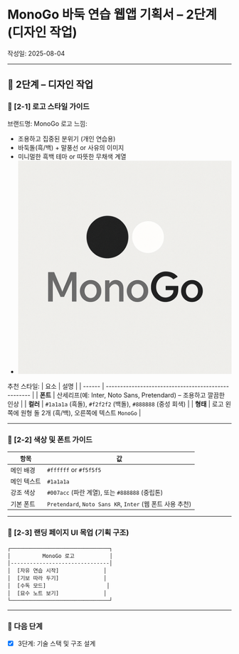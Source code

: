 # MonoGo 바둑 연습 웹앱 기획서 – 2단계 (디자인 작업)
작성일: 2025-08-04

---

## 🎨 2단계 – 디자인 작업

### 🔹 [2-1] 로고 스타일 가이드

브랜드명: MonoGo
로고 느낌:
   * 조용하고 집중된 분위기 (개인 연습용)
   * 바둑돌(흑/백) + 말풍선 or 사유의 이미지
   * 미니멀한 흑백 테마 or 따뜻한 무채색 계열
   * ![MonoGo_Logo](./MonoGo_Logo.png)   

추천 스타일:
| 요소     | 설명                                                  |
| ------ | --------------------------------------------------- |
| **폰트** | 산세리프(예: Inter, Noto Sans, Pretendard) – 조용하고 깔끔한 인상 |
| **컬러** | `#1a1a1a` (흑돌), `#f2f2f2` (백돌), `#888888` (중성 회색)   |
| **형태** | 로고 왼쪽에 원형 돌 2개 (흑/백), 오른쪽에 텍스트 `MonoGo`             |

---

### 🔹 [2-2] 색상 및 폰트 가이드
| 항목     | 값                                                  |
| ------ | -------------------------------------------------- |
| 메인 배경  | `#ffffff` or `#f5f5f5`                             |
| 메인 텍스트 | `#1a1a1a`                                          |
| 강조 색상  | `#007acc` (파란 계열), 또는 `#888888` (중립톤)              |
| 기본 폰트  | `Pretendard`, `Noto Sans KR`, `Inter` (웹 폰트 사용 추천) |

---

### 🔹 [2-3] 랜딩 페이지 UI 목업 (기획 구조)
```plaintext
┌───────────────────────────────┐
│          MonoGo 로고           │
│-------------------------------│
│  [자유 연습 시작]              │
│  [기보 따라 두기]              │
│  [수독 모드]                   │
│  [묘수 노트 보기]              │
└───────────────────────────────┘
```

---

### 📅 다음 단계

- [X] 3단계: 기술 스택 및 구조 설계
